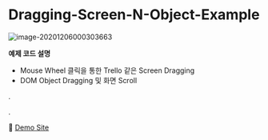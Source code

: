 # Dragging-Screen-N-Object-Example

![image-20201206000303663](https://user-images.githubusercontent.com/47492535/101246433-a3d08900-3756-11eb-814e-bd63b2a519f2.png)

**예제 코드 설명**

- Mouse Wheel 클릭을 통한 Trello 같은 Screen Dragging
- DOM Object Dragging 및 화면 Scroll

.

.

📢 [Demo Site](https://altmshfkgudtjr.github.io/Dragging-Screen-N-Object-Example/)
